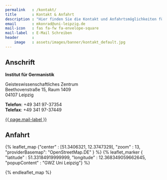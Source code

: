 ```yaml
---
permalink   : /kontakt/
title       : Kontakt & Anfahrt
description : "Hier finden Sie die Kontakt und Anfahrtsmöglichkeiten für die Gruppe Grammatik des Deutschen kontaktieren. Es werden Telefonnummer, Adresse, Faxnummer Email und OpenStreetMap angezeigt."
email       : mkonrad@uni-leipzig.de
mail-icon   : fas fa-fw fa-envelope-square
mail-label  : E-Mail Schreiben
header      :
    image   : assets/images/banner/kontakt_default.jpg
---
```


## Anschrift
**Institut für Germanistik**

Geisteswissenschaftliches Zentrum <br>
Beethovenstraße 15, Raum 1409 <br>
04107 Leipzig

**Telefon**: +49 341 97-37354  <br>
**Telefax**: +49 341 97-37449

<a href="mailto:{{page.email}}" rel="nofollow noopener noreferrer"> 
    <i class="{{page.mail-icon}}" aria-hidden="true"></i> 
    <span class="label">{{ page.mail-label }}</span>
</a>

## Anfahrt

{% leaflet_map {"center" : [51.3406321, 12.3747329],
                "zoom" : 13,
                "providerBasemap": "OpenStreetMap.DE" }
%}
{% leaflet_marker { "latitude" : 51.33184919999999,
                    "longitude" : 12.368349059662645,
                    "popupContent" : "GWZ Uni Leipzig"} %}

{% endleaflet_map %}
